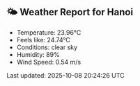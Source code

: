 <!-- WEATHER-START -->
## 🌤 Weather Report for Hanoi

- Temperature: 23.96°C
- Feels like: 24.74°C
- Conditions: clear sky
- Humidity: 89%
- Wind Speed: 0.54 m/s

Last updated: 2025-10-08 20:24:26 UTC
<!-- WEATHER-END -->
